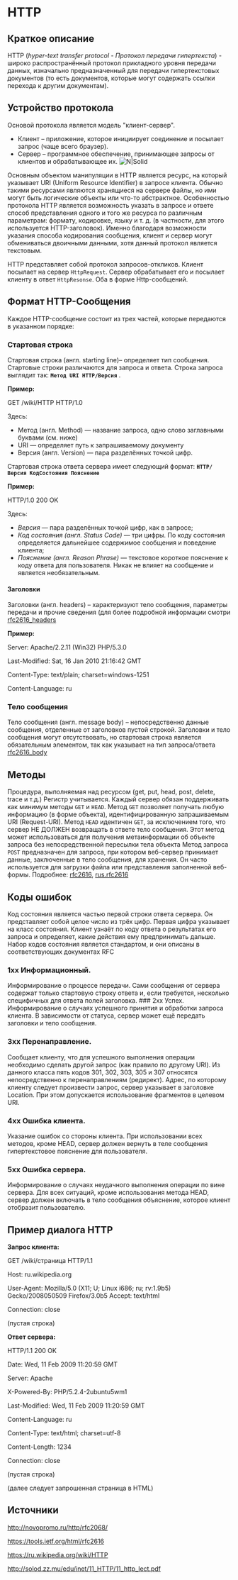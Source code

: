 
# HTTP
## Краткое описание
HTTP (_hyper-text transfer protocol - Протокол передачи гипертекста_) - широко распространённый протокол прикладного уровня передачи данных, изначально предназначенный для передачи гипертекстовых документов (то есть документов, которые могут содержать ссылки перехода к другим документам).
## Устройство протокола
Основой протокола является модель "клиент-сервер". 
- Клиент – приложение, которое инициирует соединение и посылает запрос (чаще всего браузер).
- Сервер – программное обеспечение, принимающее запросы от клиентов и обрабатывающее их.
![N|Solid](http://www.javatpoint.com/images/http.JPG)

Основным объектом манипуляции в HTTP является ресурс, на который указывает URI (Uniform Resource Identifier) в запросе клиента. Обычно такими ресурсами являются хранящиеся на сервере файлы, но ими могут быть логические объекты или что-то абстрактное. Особенностью протокола HTTP является возможность указать в запросе и ответе способ представления одного и того же ресурса по различным параметрам: формату, кодировке, языку и т. д. (в частности, для этого используется HTTP-заголовок). Именно благодаря возможности указания способа кодирования сообщения, клиент и сервер могут обмениваться двоичными данными, хотя данный протокол является текстовым. 

HTTP представляет собой протокол запросов-откликов. Клиент посылает на сервер `HttpRequest`. Сервер обрабатывает его и посылает клиенту в ответ `HttpResonse`.
Оба в форме Http-сообщений.
## Формат HTTP-Сообщения
Каждое HTTP-сообщение состоит из трех частей, которые передаются в указанном порядке: 

### Cтартовая строка
Cтартовая строка (англ. starting line)– определяет тип сообщения. Стартовые строки различаются для запроса и ответа. Строка запроса выглядит так: 
__``Метод URI HTTP/Версия``__ .

__Пример:__ 

 GET /wiki/HTTP HTTP/1.0
 
 Здесь:
- Метод (англ. Method) — название запроса, одно слово заглавными буквами (см. ниже)
- URI — определяет путь к запрашиваемому документу
- Версия (англ. Version) — пара разделённых точкой цифр.
 
Стартовая строка ответа сервера имеет следующий формат: __`HTTP/Версия КодСостояния Пояснение`__

 __Пример:__
 
HTTP/1.0 200 OK 

Здесь:

 - _Версия_ — пара разделённых точкой цифр, как в запросе;
 - _Код состояния (англ. Status Code)_ — три цифры. По коду состояния определяется дальнейшее содержимое сообщения и поведение клиента;
 - _Пояснение (англ. Reason Phrase)_ — текстовое короткое пояснение к коду ответа для пользователя. Никак не влияет на сообщение и является необязательным.

#### Заголовки
 Заголовки (англ. headers) – характеризуют тело сообщения, параметры передачи и прочие сведения (для более подробной информации смотри [rfc2616_headers](https://tools.ietf.org/html/rfc2616#section-4.2) 

__Пример:__

Server: Apache/2.2.11 (Win32) PHP/5.3.0

Last-Modified: Sat, 16 Jan 2010 21:16:42 GMT

Content-Type: text/plain; charset=windows-1251

Content-Language: ru

### Тело сообщения
Тело сообщения (англ. message body) – непосредственно данные сообщения, отделенные от заголовков пустой строкой. Заголовки и тело сообщения могут отсутствовать, но стартовая строка является обязательным элементом, так как указывает на тип запроса/ответа [rfc2616_body](https://tools.ietf.org/html/rfc2616#section-4.3)

## Методы 
Процедура, выполняемая над ресурсом (get, put, head, post, delete, trace и т.д.) Регистр учитывается. Каждый сервер обязан поддерживать как минимум методы `GET` и `HEAD`.
Метод `GET` позволяет получать любую информацию (в форме объекта), идентифицированную запрашиваемым URI (Request-URI).
Метод `HEAD` идентичен `GET`, за исключением того, что сервер НЕ ДОЛЖЕН возвращать в ответе тело сообщения. Этот метод может использоваться для получения метаинформации об объекте запроса без непосредственной пересылки тела объекта
 Метод запроса `POST` предназначен для запроса, при котором веб-сервер принимает данные, заключенные в тело сообщения, для хранения. Он часто используется для загрузки файла или представления заполненной веб-формы.
 Подробнее: [rfc2616](https://tools.ietf.org/html/rfc2616#section-5.1.1), [rus.rfc2616](https://novopromo.ru/http/rfc2068/32.html)

## Коды ошибок
Код состояния является частью первой строки ответа сервера. Он представляет собой целое число из трёх цифр. Первая цифра указывает на класс состояния. Клиент узнаёт по коду ответа о результатах его запроса и определяет, какие действия ему предпринимать дальше. Набор кодов состояния является стандартом, и они описаны в соответствующих документах RFC
### 1xx	Информационный. 
Информирование о процессе передачи.
Сами сообщения от сервера содержат только стартовую строку ответа и, если требуется, несколько специфичных для ответа полей заголовка. ### 2xx Успех.
Информирование о случаях успешного принятия и обработки запроса клиента. В зависимости от статуса, сервер может ещё передать заголовки и тело сообщения.
### 3xx	Перенаправление. 
Сообщает клиенту, что для успешного выполнения операции необходимо сделать другой запрос (как правило по другому URI). Из данного класса пять кодов 301, 302, 303, 305 и 307 относятся непосредственно к перенаправлениям (редирект). Адрес, по которому клиенту следует произвести запрос, сервер указывает в заголовке Location. При этом допускается использование фрагментов в целевом URI.
### 4xx	Ошибка клиента.
Указание ошибок со стороны клиента. При использовании всех методов, кроме HEAD, сервер должен вернуть в теле сообщения гипертекстовое пояснение для пользователя.
### 5xx	Ошибка сервера.

Информирование о случаях неудачного выполнения операции по вине сервера. Для всех ситуаций, кроме использования метода HEAD, сервер должен включать в тело сообщения объяснение, которое клиент отобразит пользователю.
## Пример диалога HTTP

__Запрос клиента:__

GET /wiki/страница HTTP/1.1

Host: ru.wikipedia.org

User-Agent: Mozilla/5.0 (X11; U; Linux i686; ru; rv:1.9b5) Gecko/2008050509 Firefox/3.0b5
Accept: text/html

Connection: close

(пустая строка)  

__Ответ сервера:__

HTTP/1.1 200 OK 

Date: Wed, 11 Feb 2009 11:20:59 GMT

Server: Apache

X-Powered-By: PHP/5.2.4-2ubuntu5wm1

Last-Modified: Wed, 11 Feb 2009 11:20:59 GMT

Content-Language: ru

Content-Type: text/html; charset=utf-8

Content-Length: 1234

Connection: close

(пустая строка)

(далее следует запрошенная страница в HTML)
 
## Источники

 <http://novopromo.ru/http/rfc2068/>
 
  <https://tools.ietf.org/html/rfc2616>
  
 <https://ru.wikipedia.org/wiki/HTTP>
 
 <http://solod.zz.mu/edu/inet/11_HTTP/11_http_lect.pdf>
 
